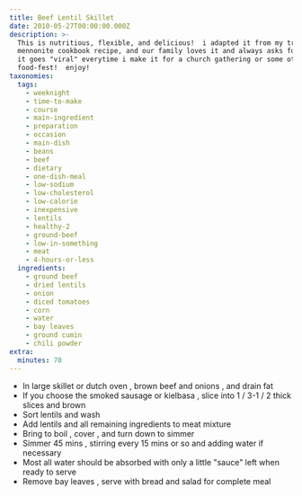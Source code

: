 ```yaml
---
title: Beef Lentil Skillet
date: 2010-05-27T00:00:00.000Z
description: >-
  This is nutritious, flexible, and delicious!  i adapted it from my trusty
  mennonite cookbook recipe, and our family loves it and always asks for more! 
  it goes "viral" everytime i make it for a church gathering or some other
  food-fest!  enjoy!
taxonomies:
  tags:
    - weeknight
    - time-to-make
    - course
    - main-ingredient
    - preparation
    - occasion
    - main-dish
    - beans
    - beef
    - dietary
    - one-dish-meal
    - low-sodium
    - low-cholesterol
    - low-calorie
    - inexpensive
    - lentils
    - healthy-2
    - ground-beef
    - low-in-something
    - meat
    - 4-hours-or-less
  ingredients:
    - ground beef
    - dried lentils
    - onion
    - diced tomatoes
    - corn
    - water
    - bay leaves
    - ground cumin
    - chili powder
extra:
  minutes: 70
---
```

 - In large skillet or dutch oven , brown beef and onions , and drain fat
 - If you choose the smoked sausage or kielbasa , slice into 1 / 3-1 / 2 thick slices and brown
 - Sort lentils and wash
 - Add lentils and all remaining ingredients to meat mixture
 - Bring to boil , cover , and turn down to simmer
 - Simmer 45 mins , stirring every 15 mins or so and adding water if necessary
 - Most all water should be absorbed with only a little "sauce" left when ready to serve
 - Remove bay leaves , serve with bread and salad for complete meal
